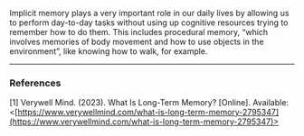 Implicit memory plays a very important role in our daily lives by allowing us to perform day-to-day tasks without using up cognitive resources trying to remember how to do them. This includes procedural memory, “which involves memories of body movement and how to use objects in the environment”, like knowing how to walk, for example.

---
### References

[1] Verywell Mind. (2023). What Is Long-Term Memory? [Online]. Available: <[https://www.verywellmind.com/what-is-long-term-memory-2795347](https://www.verywellmind.com/what-is-long-term-memory-2795347)>